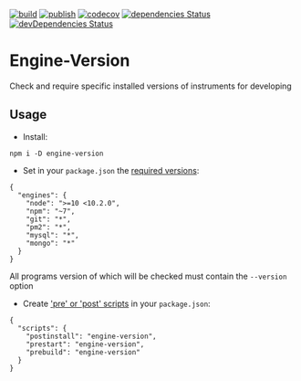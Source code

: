 [![build](https://github.com/iShoma/engine-version/workflows/build/badge.svg)](https://github.com/iShoma/engine-version/actions?query=workflow%3Abuild)
[![publish](https://github.com/iShoma/engine-version/workflows/publish/badge.svg)](https://github.com/iShoma/engine-version/actions?query=workflow%3Apublish)
[![codecov](https://codecov.io/gh/iShoma/engine-version/branch/main/graph/badge.svg?token=QSVL1MS0WV)](https://codecov.io/gh/iShoma/engine-version)
[![dependencies Status](https://david-dm.org/ishoma/engine-version.svg)](https://david-dm.org/ishoma/engine-version)
[![devDependencies Status](https://david-dm.org/ishoma/engine-version/dev-status.svg)](https://david-dm.org/ishoma/engine-version?type=dev)

# Engine-Version
Check and require specific installed versions of instruments for developing

## Usage
* Install:
```
npm i -D engine-version
```
* Set in your `package.json` the [required versions](https://docs.npmjs.com/cli/v6/configuring-npm/package-json#engines):
```
{
  "engines": {
    "node": ">=10 <10.2.0",
    "npm": "~7",
    "git": "*",
    "pm2": "*",
    "mysql": "*",
    "mongo": "*"
  }
}
```
All programs version of which will be checked must contain the `--version` option
* Create ['pre' or 'post' scripts](https://docs.npmjs.com/cli/v6/using-npm/scripts#pre--post-scripts) in your `package.json`:
```
{
  "scripts": {
    "postinstall": "engine-version",
    "prestart": "engine-version",
    "prebuild": "engine-version"
  }
}
```
